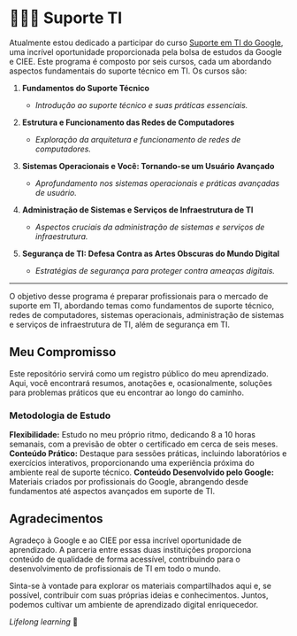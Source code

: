 # 👨🏽‍💻 Suporte TI

Atualmente estou dedicado a participar do curso [Suporte em TI do Google](https://www.coursera.org/programs/grow-with-google-mlf5u/professional-certificates/suporte-em-ti-do-google), uma incrível oportunidade proporcionada pela bolsa de estudos da Google e CIEE. Este programa é composto por seis cursos, cada um abordando aspectos fundamentais do suporte técnico em TI. Os cursos são:

1. **Fundamentos do Suporte Técnico**
   - _Introdução ao suporte técnico e suas práticas essenciais._

2. **Estrutura e Funcionamento das Redes de Computadores**
   - _Exploração da arquitetura e funcionamento de redes de computadores._

3. **Sistemas Operacionais e Você: Tornando-se um Usuário Avançado**
   - _Aprofundamento nos sistemas operacionais e práticas avançadas de usuário._

4. **Administração de Sistemas e Serviços de Infraestrutura de TI**
   - _Aspectos cruciais da administração de sistemas e serviços de infraestrutura._

5. **Segurança de TI: Defesa Contra as Artes Obscuras do Mundo Digital**
   - _Estratégias de segurança para proteger contra ameaças digitais._

---
O objetivo desse programa é preparar profissionais para o mercado de suporte em TI, abordando temas como fundamentos de suporte técnico, redes de computadores, sistemas operacionais, administração de sistemas e serviços de infraestrutura de TI, além de segurança em TI.


## Meu Compromisso

Este repositório servirá como um registro público do meu aprendizado. Aqui, você encontrará resumos, anotações e, ocasionalmente, soluções para problemas práticos que eu encontrar ao longo do caminho.

### Metodologia de Estudo

**Flexibilidade:** Estudo no meu próprio ritmo, dedicando 8 a 10 horas semanais, com a previsão de obter o certificado em cerca de seis meses.
**Conteúdo Prático:** Destaque para sessões práticas, incluindo laboratórios e exercícios interativos, proporcionando uma experiência próxima do ambiente real de suporte técnico.
**Conteúdo Desenvolvido pelo Google:** Materiais criados por profissionais do Google, abrangendo desde fundamentos até aspectos avançados em suporte de TI.

## Agradecimentos

Agradeço à Google e ao CIEE por essa incrível oportunidade de aprendizado. A parceria entre essas duas instituições proporciona conteúdo de qualidade de forma acessível, contribuindo para o desenvolvimento de profissionais de TI em todo o mundo.

Sinta-se à vontade para explorar os materiais compartilhados aqui e, se possível, contribuir com suas próprias ideias e conhecimentos. Juntos, podemos cultivar um ambiente de aprendizado digital enriquecedor.


_Lifelong learning_ 🌳
